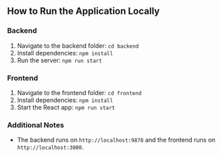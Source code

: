 ## How to Run the Application Locally

### Backend
1. Navigate to the backend folder: `cd backend`
2. Install dependencies: `npm install`
3. Run the server: `npm run start`

### Frontend
1. Navigate to the frontend folder: `cd frontend`
2. Install dependencies: `npm install`
3. Start the React app: `npm run start`

### Additional Notes
- The backend runs on `http://localhost:9878` and the frontend runs on `http://localhost:3000`.
